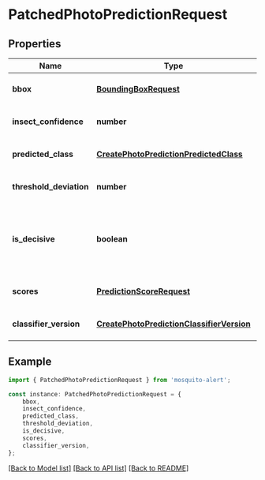 # PatchedPhotoPredictionRequest


## Properties

Name | Type | Description | Notes
------------ | ------------- | ------------- | -------------
**bbox** | [**BoundingBoxRequest**](BoundingBoxRequest.md) |  | [optional] [default to undefined]
**insect_confidence** | **number** | Insect confidence | [optional] [default to undefined]
**predicted_class** | [**CreatePhotoPredictionPredictedClass**](CreatePhotoPredictionPredictedClass.md) |  | [optional] [default to undefined]
**threshold_deviation** | **number** |  | [optional] [default to undefined]
**is_decisive** | **boolean** | Indicates if this prediction can close the identification task. | [optional] [default to undefined]
**scores** | [**PredictionScoreRequest**](PredictionScoreRequest.md) |  | [optional] [default to undefined]
**classifier_version** | [**CreatePhotoPredictionClassifierVersion**](CreatePhotoPredictionClassifierVersion.md) |  | [optional] [default to undefined]

## Example

```typescript
import { PatchedPhotoPredictionRequest } from 'mosquito-alert';

const instance: PatchedPhotoPredictionRequest = {
    bbox,
    insect_confidence,
    predicted_class,
    threshold_deviation,
    is_decisive,
    scores,
    classifier_version,
};
```

[[Back to Model list]](../README.md#documentation-for-models) [[Back to API list]](../README.md#documentation-for-api-endpoints) [[Back to README]](../README.md)
